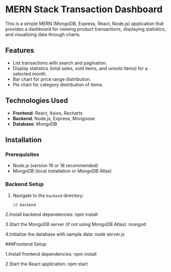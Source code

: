 # MERN Stack Transaction Dashboard

This is a simple MERN (MongoDB, Express, React, Node.js) application that provides a dashboard for viewing product transactions, displaying statistics, and visualizing data through charts.

## Features

- List transactions with search and pagination.
- Display statistics (total sales, sold items, and unsold items) for a selected month.
- Bar chart for price range distribution.
- Pie chart for category distribution of items.

## Technologies Used

- **Frontend**: React, Axios, Recharts
- **Backend**: Node.js, Express, Mongoose
- **Database**: MongoDB

## Installation

### Prerequisites

- Node.js (version 16 or 18 recommended)
- MongoDB (local installation or MongoDB Atlas)

### Backend Setup

1. Navigate to the `backend` directory:
   ```bash
   cd backend
   
2.Install backend dependencies:
npm install

3.Start the MongoDB server (if not using MongoDB Atlas):
mongod

4.Initialize the database with sample data:
node server.js

###Frontend Setup

1.Install frontend dependencies:
npm install

2.Start the React application:
npm start
